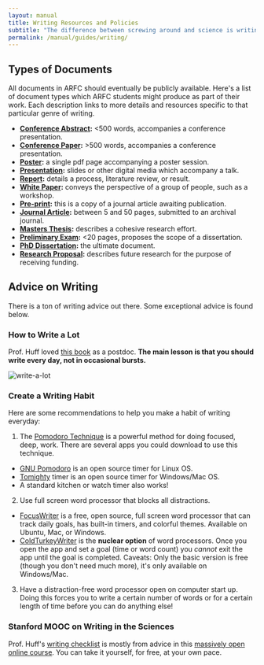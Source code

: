 ```yaml
---
layout: manual
title: Writing Resources and Policies
subtitle: "The difference between screwing around and science is writing it down. -- Adam Savage"
permalink: /manual/guides/writing/
---
```



## Types of Documents

All documents in ARFC should eventually be publicly available. Here's a list of
document types which ARFC students might produce as part of their work. Each
description links to more details and resources specific to that particular
genre of writing.

- **[Conference Abstract](./conf-abs):** <500 words, accompanies a conference presentation.
- **[Conference Paper](./conf-paper):** >500 words, accompanies a conference presentation.
- **[Poster](./poster):** a single pdf page accompanying a poster session.
- **[Presentation](./presentation):** slides or other digital media which accompany a talk.
- **[Report](./report):** details a process, literature review, or result.
- **[White Paper](./white-paper):** conveys the perspective of a group of people, such as a
  workshop.
- **[Pre-print](./pre-print):** this is a copy of a journal article awaiting publication.
- **[Journal Article](./journal-article):** between 5 and 50 pages, submitted to an archival journal.
- **[Masters Thesis](./ms-thesis):** describes a cohesive research effort.
- **[Preliminary Exam](./prelim):** <20 pages, proposes the scope of a dissertation.
- **[PhD Dissertation](./dissertation):** the ultimate document.
- **[Research Proposal](./proposal):** describes future research for the purpose of receiving funding.


## Advice on Writing

There is a ton of writing advice out there. Some exceptional advice is found below.

### How to Write a Lot

Prof. Huff loved
[this book](https://www.amazon.com/How-Write-Lot-Practical-Productive/dp/1591477433/ref=la_B001JP2K08_1_1)
as a postdoc. **The main lesson is that you should
write every day, not in occasional bursts.**

![write-a-lot](https://images-na.ssl-images-amazon.com/images/I/51RRWRHDRFL._SX311_BO1,204,203,200_.jpg)

### Create a Writing Habit

Here are some recommendations to help you make a habit of writing everyday:
1. The [Pomodoro Technique](https://en.wikipedia.org/wiki/Pomodoro_Technique) is
a powerful method for doing focused, deep, work. There are several apps you could
download to use this technique.
- [GNU Pomodoro](https://gnomepomodoro.org/) is an open source timer for Linux OS.
- [Tomighty](https://tomighty.github.io/) timer is an open source timer for Windows/Mac OS.
- A standard kitchen or watch timer also works!
2. Use full screen word processor that blocks all distractions.
- [FocusWriter](https://gottcode.org/focuswriter/) is a free, open source,
full screen word processor that can track daily goals, has built-in timers, and
colorful themes. Available on Ubuntu, Mac, or Windows.
- [ColdTurkeyWriter](https://getcoldturkey.com/writer/) is the **nuclear option** of
word processors. Once you open the app and set a goal (time or word count) 
you *cannot* exit the app until the goal is completed. Caveats: Only the basic version is
free (though you don't need much more), it's only available on Windows/Mac.
3. Have a distraction-free word processor open on computer start up. Doing this
forces you to write a certain number of words or for a certain length of time
before you can do anything else!

### Stanford MOOC on Writing in the Sciences

Prof. Huff's [writing checklist](/manual/guides/writing/checklist) is mostly from advice in this  [massively open online course](https://online.stanford.edu/course/writing-sciences-self-paced-spring-2016). You can take it yourself, for free, at your own pace.
